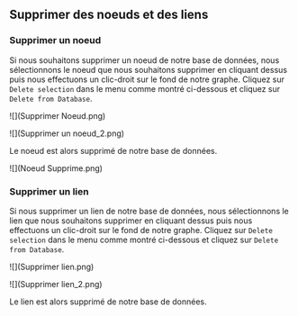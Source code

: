 ## Supprimer des noeuds et des liens

### Supprimer un noeud


Si nous souhaitons supprimer un noeud de notre base de données, nous sélectionnons le noeud que nous souhaitons supprimer en cliquant dessus puis nous effectuons un clic-droit sur le fond de notre graphe. Cliquez sur ```Delete selection``` dans le menu comme montré ci-dessous et cliquez sur ```Delete from Database```.

![](Supprimer Noeud.png)



![](Supprimer un noeud_2.png)

Le noeud est alors supprimé de notre base de données.


![](Noeud Supprime.png)

### Supprimer un lien

Si nous supprimer un lien de notre base de données, nous sélectionnons le lien que nous souhaitons supprimer en cliquant dessus puis nous effectuons un clic-droit sur le fond de notre graphe. Cliquez sur ```Delete selection``` dans le menu comme montré ci-dessous et cliquez sur ```Delete from Database```.

![](Supprimer lien.png)

![](Supprimer lien_2.png)

Le lien est alors supprimé de notre base de données.



